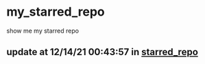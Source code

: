 # my_starred_repo
show me my starred repo

update at 12/14/21 00:43:57 in [starred_repo](./index.html)
---

